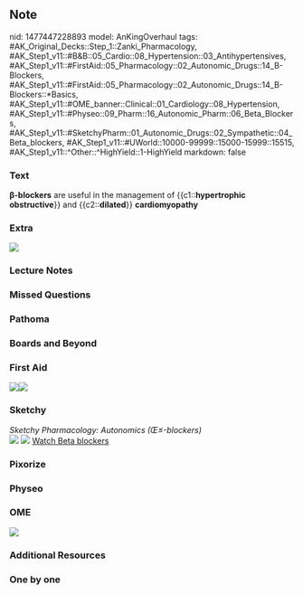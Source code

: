 ## Note
nid: 1477447228893
model: AnKingOverhaul
tags: #AK_Original_Decks::Step_1::Zanki_Pharmacology, #AK_Step1_v11::#B&B::05_Cardio::08_Hypertension::03_Antihypertensives, #AK_Step1_v11::#FirstAid::05_Pharmacology::02_Autonomic_Drugs::14_B-Blockers, #AK_Step1_v11::#FirstAid::05_Pharmacology::02_Autonomic_Drugs::14_B-Blockers::*Basics, #AK_Step1_v11::#OME_banner::Clinical::01_Cardiology::08_Hypertension, #AK_Step1_v11::#Physeo::09_Pharm::16_Autonomic_Pharm::06_Beta_Blockers, #AK_Step1_v11::#SketchyPharm::01_Autonomic_Drugs::02_Sympathetic::04_Beta_blockers, #AK_Step1_v11::#UWorld::10000-99999::15000-15999::15515, #AK_Step1_v11::^Other::^HighYield::1-HighYield
markdown: false

### Text
<div>
  <b>β-blockers</b> are useful in the management of
  {{c1::<b>hypertrophic</b> <b>obstructive</b>}} and
  {{c2::<b>dilated</b>}} <b>cardiomyopathy</b>
</div>

### Extra
<div><img src="paste-28501402976842.jpg"></div>

### Lecture Notes


### Missed Questions


### Pathoma


### Boards and Beyond


### First Aid
<img src="paste-302687820185603.jpg"><img src=
"paste-305681412390915.jpg">

### Sketchy
<div>
  <i>Sketchy Pharmacology: Autonomics (Œ≤-blockers)</i>
</div><img src=
"Screen%20Shot%202019-09-05%20at%205.29.53%20PM.png"> <img src=
"Screen%20Shot%202019-09-23%20at%209.13.25%20AM.png"> <a href=
"https://dashboard.sketchy.com/study/medical/courses/medical-pharmacology/units/medical-pharmacology-autonomic-drugs/videos/medical-pharmacology-autonomic-drugs-sympathetic-beta-blockers?utm_source=anki&utm_medium=partnership&utm_campaign=february_update&utm_content=medical">
Watch Beta blockers</a>

### Pixorize


### Physeo


### OME
<div class="ome-widget">
  <a href=
  "https://onlinemeded.org/spa/cardiology/hypertension/acquire?ref=anki">
  <img src="_OME_AnkiFlashcards_Lesson_5.png"></a>
</div>

### Additional Resources


### One by one

